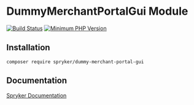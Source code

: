 # DummyMerchantPortalGui Module
[![Build Status](https://travis-ci.org/spryker/dummy-merchant-portal-gui.svg)](https://travis-ci.org/spryker/dummy-merchant-portal-gui)
[![Minimum PHP Version](https://img.shields.io/badge/php-%3E%3D%207.3-8892BF.svg)](https://php.net/)

## Installation

```
composer require spryker/dummy-merchant-portal-gui
```

## Documentation

[Spryker Documentation](https://academy.spryker.com/developing_with_spryker/module_guide/modules.html)
